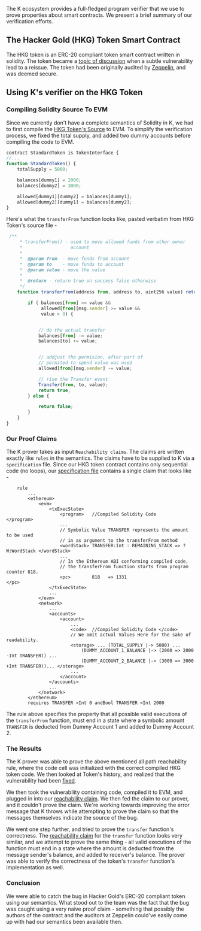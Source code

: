 The K ecosystem provides a full-fledged program verifier that we use to prove properties about smart contracts.
We present a brief summary of our verification efforts.

The Hacker Gold (HKG) Token Smart Contract
------------------------------------------

The HKG token is an ERC-20 compliant token smart contract written in solidity.
The token became a [topic of discussion](https://www.ethnews.com/ethercamps-hkg-token-has-a-bug-and-needs-to-be-reissued)
when a subtle vulnerability lead to a reissue. The token had been originally
audited by [Zeppelin](https://zeppelin.solutions/security-audits), and was deemed secure.

## Using K's verifier on the HKG Token

### Compiling Solidity Source To EVM

Since we currently don't have a complete semantics of
Solidity in K, we had to first compile the [HKG Token's Source](https://github.com/ether-camp/virtual-accelerator/blob/master/contracts/StandardToken.sol)
to EVM. To simplify the verification process, we fixed the total supply, and added two dummy accounts before compiling the code to EVM.
```javascript
contract StandardToken is TokenInterface {
//...
function StandardToken() {
    totalSupply = 5000;

    balances[dummy1] = 2000;
    balances[dummy2] = 3000;

    allowed[dummy1][dummy2] = balances[dummy1];
    allowed[dummy2][dummy1] = balances[dummy2];
}

```
Here's what the `transferFrom` function looks like, pasted verbatim from HKG Token's source file -
```javascript
 /**
     * transferFrom() - used to move allowed funds from other owner
     *                  account
     *
     *  @param from  - move funds from account
     *  @param to    - move funds to account
     *  @param value - move the value
     *
     *  @return - return true on success false otherwise
     */
    function transferFrom(address from, address to, uint256 value) returns (bool success) {

        if ( balances[from] >= value &&
             allowed[from][msg.sender] >= value &&
             value > 0) {


            // do the actual transfer
            balances[from] -= value;
            balances[to] += value;


            // addjust the permision, after part of
            // permited to spend value was used
            allowed[from][msg.sender] -= value;

            // rise the Transfer event
            Transfer(from, to, value);
            return true;
        } else {

            return false;
        }
    }
}
```

### Our Proof Claims

The K prover takes as input `Reachability claims`. The claims
are written exactly like `rules` in the semantics. The claims
have to be supplied to K via a `specification` file. Since our
HKG token contract contains only sequential code (no loops), our
[specification file](token-correct-transfer-from-spec.md) contains a
single claim that looks like -

```
    rule
        ...
        <ethereum>
            <evm>
                <txExecState>
                    <program>   //Compiled Solidity Code                       </program>
                    ...
                    // Symbolic Value TRANSFER represents the amount to be used
                    // in as argument to the transferFrom method
                    <wordStack> TRANSFER:Int : REMAINING_STACK => ?W:WordStack </wordStack>
                    ...
                    // In the Ethereum ABI conforming compiled code,
                    // the transferFrom function starts from program counter 818.
                    <pc>        818   => 1331                                  </pc>
                </txExecState>
                ...
            </evm>
            <network>
                ...
                <accounts>
                    <account>
                        ...
                        <code>  //Compiled Solidity Code </code>
                        // We omit actual Values Here for the sake of readability.
                        <storage> ... (TOTAL_SUPPLY |-> 5000) ...
                            (DUMMY_ACCOUNT_1_BALANCE |-> (2000 => 2000 -Int TRANSFER)) ...
                            (DUMMY_ACCOUNT_2_BALANCE |-> (3000 => 3000 +Int TRANSFER))... </storage>
                        ...
                    </account>
                </accounts>
                ...
            </network>
        </ethereum>
        requires TRANSFER >Int 0 andBool TRANSFER <Int 2000
```

The rule above specifies the property that all possible valid executions of the `transferFrom` function, must end
in a state where a symbolic amount `TRANSFER` is deducted from Dummy Account 1 and added to Dummy Account 2.


### The Results
The K prover was able to prove the above mentioned all path reachability rule, where the code cell was
initialized with the correct compiled HKG token code. We then looked at Token's history,
and realized that the vulnerability had been [fixed](https://github.com/ether-camp/virtual-accelerator/commit/78920651dff0ac0e13101e17842e54f73ee46633).

We then took the vulnerability containing code, compiled it to EVM, and plugged in into our [reachability claim](token-buggy-spec.md).
We then fed the claim to our prover, and it couldn't prove the claim. We're working towards
improving the error message that K throws while attempting to prove the claim so that
the messages themselves indicate the source of the bug.

We went one step further, and tried to prove the `transfer` function's correctness. The [reachability claim](token-correct-transfer-spec.md)
for the `transfer` function looks very similar, and we attempt to prove the same thing - all valid executions
of the function must end in a state where the amount is deducted from the message sender's balance, and added to
receiver's balance. The prover was able to verify the correctness of the token's `transfer` function's implementation as well.

### Conclusion
We were able to catch the bug in Hacker Gold's ERC-20 compliant token using our semantics. What stood out to the
team was the fact that the bug was caught using a very naive proof claim - something that possibly the authors of the
contract and the auditors at Zeppelin could've easily come up with had our semantics been available then.

